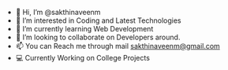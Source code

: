 - 👋 Hi, I’m @sakthinaveenm
- 👀 I’m interested in Coding and Latest Technologies
- 🌱 I’m currently learning Web Development
- 💞️ I’m looking to collaborate on Developers around.
- 📫 You can Reach me through mail sakthinaveenm@gmail.com
- 💻 Currently Working on College Projects

